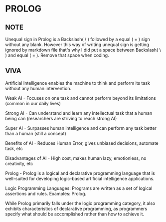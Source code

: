 # PROLOG

## NOTE

Unequal sign in Prolog is a Backslash( \ ) followed by a equal ( = ) sign without any blank. However this way of writing unequal sign is getting ignored by markdown file that's why I did put a space between 
Backslash( \ ) and equal ( = ). Remove that space when coding.

## VIVA

Artificial Intelligence enables the machine to think and perform its task without any human intervention.

Weak AI - Focuses on one task and cannot perform beyond its limitations (common in our daily lives)

Strong AI - Can understand and learn any intellectual task that a human being can (researchers are striving to reach strong AI)

Super AI - Surpasses human intelligence and can perform any task better than a human (still a concept)

Benefits of AI - Reduces Human Error, gives unbiased decisions, automate task, etc

Disadvantages of AI - High cost, makes human lazy, emotionless, no creativity, etc

Prolog - Prolog is a logical and declarative programming language that is well-suited for developing logic-based artificial intelligence applications.

Logic Programming Languages: Programs are written as a set of logical assertions and rules.
Examples: Prolog.

While Prolog primarily falls under the logic programming category, it also exhibits characteristics of declarative programming, as programmers specify what should be accomplished rather than how to achieve it.
